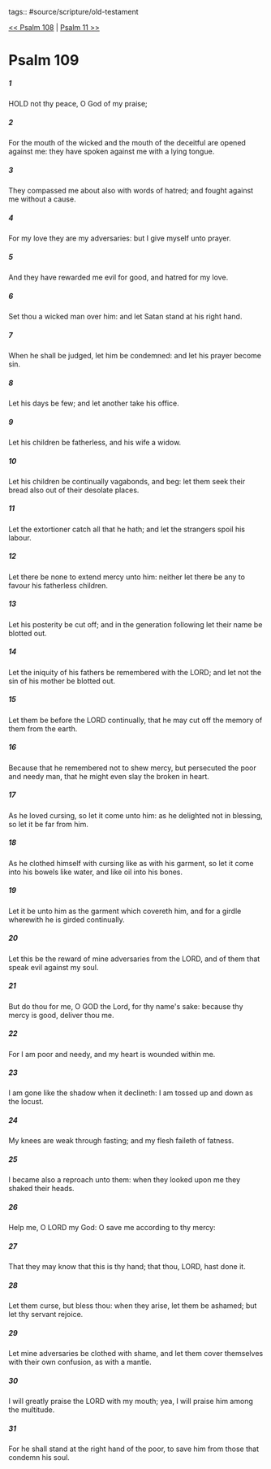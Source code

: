 tags:: #source/scripture/old-testament

[<< Psalm 108](old-testament/19_Psalms/Psalm_108.md) | [Psalm 11 >>](old-testament/19_Psalms/Psalm_11.md)

# Psalm 109

##### 1

HOLD not thy peace, O God of my praise;

##### 2

For the mouth of the wicked and the mouth of the deceitful are opened against me: they have spoken against me with a lying tongue.

##### 3

They compassed me about also with words of hatred; and fought against me without a cause.

##### 4

For my love they are my adversaries: but I give myself unto prayer.

##### 5

And they have rewarded me evil for good, and hatred for my love.

##### 6

Set thou a wicked man over him: and let Satan stand at his right hand.

##### 7

When he shall be judged, let him be condemned: and let his prayer become sin.

##### 8

Let his days be few; and let another take his office.

##### 9

Let his children be fatherless, and his wife a widow.

##### 10

Let his children be continually vagabonds, and beg: let them seek their bread also out of their desolate places.

##### 11

Let the extortioner catch all that he hath; and let the strangers spoil his labour.

##### 12

Let there be none to extend mercy unto him: neither let there be any to favour his fatherless children.

##### 13

Let his posterity be cut off; and in the generation following let their name be blotted out.

##### 14

Let the iniquity of his fathers be remembered with the LORD; and let not the sin of his mother be blotted out.

##### 15

Let them be before the LORD continually, that he may cut off the memory of them from the earth.

##### 16

Because that he remembered not to shew mercy, but persecuted the poor and needy man, that he might even slay the broken in heart.

##### 17

As he loved cursing, so let it come unto him: as he delighted not in blessing, so let it be far from him.

##### 18

As he clothed himself with cursing like as with his garment, so let it come into his bowels like water, and like oil into his bones.

##### 19

Let it be unto him as the garment which covereth him, and for a girdle wherewith he is girded continually.

##### 20

Let this be the reward of mine adversaries from the LORD, and of them that speak evil against my soul.

##### 21

But do thou for me, O GOD the Lord, for thy name's sake: because thy mercy is good, deliver thou me.

##### 22

For I am poor and needy, and my heart is wounded within me.

##### 23

I am gone like the shadow when it declineth: I am tossed up and down as the locust.

##### 24

My knees are weak through fasting; and my flesh faileth of fatness.

##### 25

I became also a reproach unto them: when they looked upon me they shaked their heads.

##### 26

Help me, O LORD my God: O save me according to thy mercy:

##### 27

That they may know that this is thy hand; that thou, LORD, hast done it.

##### 28

Let them curse, but bless thou: when they arise, let them be ashamed; but let thy servant rejoice.

##### 29

Let mine adversaries be clothed with shame, and let them cover themselves with their own confusion, as with a mantle.

##### 30

I will greatly praise the LORD with my mouth; yea, I will praise him among the multitude.

##### 31

For he shall stand at the right hand of the poor, to save him from those that condemn his soul.
